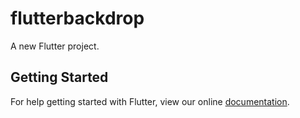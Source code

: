 # flutterbackdrop

A new Flutter project.

## Getting Started

For help getting started with Flutter, view our online
[documentation](https://flutter.io/).

